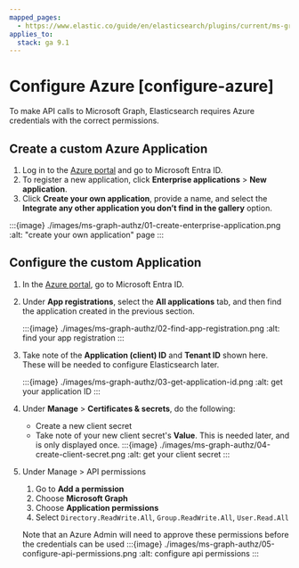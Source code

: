 ```yaml
---
mapped_pages:
  - https://www.elastic.co/guide/en/elasticsearch/plugins/current/ms-graph-authz-configure-azure.html
applies_to:
  stack: ga 9.1
---
```


# Configure Azure [configure-azure]

To make API calls to Microsoft Graph, Elasticsearch requires Azure credentials
with the correct permissions.

## Create a custom Azure Application

1) Log in to the [Azure portal](https://portal.azure.com) and go to Microsoft
   Entra ID.
2) To register a new application, click **Enterprise applications** > **New
   application**.
3) Click **Create your own application**, provide a name, and select the 
**Integrate any other application you don’t find in the gallery** option.

:::{image} ./images/ms-graph-authz/01-create-enterprise-application.png
:alt: "create your own application" page
:::

## Configure the custom Application

1) In the [Azure portal](https://portal.azure.com), go to Microsoft Entra ID.
2) Under **App registrations**, select the **All applications** tab, and then
   find the application created in the previous section.

   :::{image} ./images/ms-graph-authz/02-find-app-registration.png
   :alt: find your app registration
   :::
3) Take note of the **Application (client) ID** and **Tenant ID** shown here.
   These will be needed to configure Elasticsearch later.

   :::{image} ./images/ms-graph-authz/03-get-application-id.png
   :alt: get your application ID
   :::
4) Under **Manage** > **Certificates & secrets**, do the following:
    - Create a new client secret
    - Take note of your new client secret's **Value**. This is needed later, and
      is only displayed once.
      :::{image} ./images/ms-graph-authz/04-create-client-secret.png
      :alt: get your client secret
      :::
5) Under Manage > API permissions
    1. Go to **Add a permission**
    2. Choose **Microsoft Graph**
    3. Choose **Application permissions**
    4. Select `Directory.ReadWrite.All`, `Group.ReadWrite.All`, `User.Read.All`

   Note that an Azure Admin will need to approve these permissions before the
   credentials can be used
   :::{image} ./images/ms-graph-authz/05-configure-api-permissions.png
   :alt: configure api permissions
   :::
